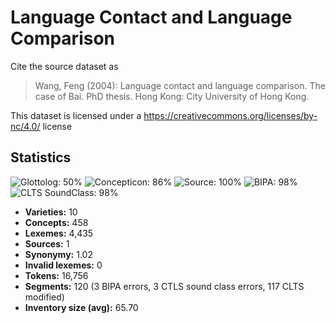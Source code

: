 # Language Contact and Language Comparison

Cite the source dataset as

> Wang, Feng (2004): Language contact and language comparison. The case of Bai. PhD thesis. Hong Kong: City University of Hong Kong.

This dataset is licensed under a https://creativecommons.org/licenses/by-nc/4.0/ license

## Statistics



![Glottolog: 50%](https://img.shields.io/badge/Glottolog-50%25-red.svg "Glottolog: 50%")
![Concepticon: 86%](https://img.shields.io/badge/Concepticon-86%25-yellowgreen.svg "Concepticon: 86%")
![Source: 100%](https://img.shields.io/badge/Source-100%25-brightgreen.svg "Source: 100%")
![BIPA: 98%](https://img.shields.io/badge/BIPA-98%25-green.svg "BIPA: 98%")
![CLTS SoundClass: 98%](https://img.shields.io/badge/CLTS%20SoundClass-98%25-green.svg "CLTS SoundClass: 98%")

- **Varieties:** 10
- **Concepts:** 458
- **Lexemes:** 4,435
- **Sources:** 1
- **Synonymy:** 1.02
- **Invalid lexemes:** 0
- **Tokens:** 16,756
- **Segments:** 120 (3 BIPA errors, 3 CTLS sound class errors, 117 CLTS modified)
- **Inventory size (avg):** 65.70